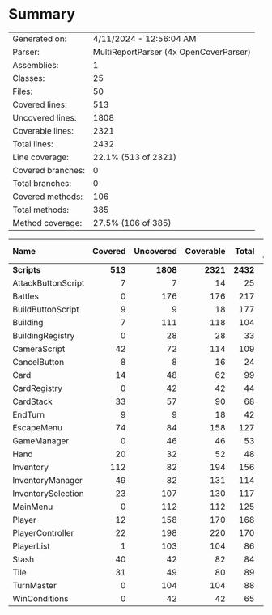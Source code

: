 ﻿# Summary
|||
|:---|:---|
| Generated on: | 4/11/2024 - 12:56:04 AM |
| Parser: | MultiReportParser (4x OpenCoverParser) |
| Assemblies: | 1 |
| Classes: | 25 |
| Files: | 50 |
| Covered lines: | 513 |
| Uncovered lines: | 1808 |
| Coverable lines: | 2321 |
| Total lines: | 2432 |
| Line coverage: | 22.1% (513 of 2321) |
| Covered branches: | 0 |
| Total branches: | 0 |
| Covered methods: | 106 |
| Total methods: | 385 |
| Method coverage: | 27.5% (106 of 385) |

|**Name**|**Covered**|**Uncovered**|**Coverable**|**Total**|**Line coverage**|**Covered**|**Total**|**Branch coverage**|**Covered**|**Total**|**Method coverage**|
|:---|---:|---:|---:|---:|---:|---:|---:|---:|---:|---:|---:|
|**Scripts**|**513**|**1808**|**2321**|**2432**|**22.1%**|**0**|**0**|****|**106**|**385**|**27.5%**|
|AttackButtonScript|7|7|14|25|50%|0|0||3|6|50%|
|Battles|0|176|176|217|0%|0|0||0|20|0%|
|BuildButtonScript|9|9|18|177|50%|0|0||2|4|50%|
|Building|7|111|118|104|5.9%|0|0||1|30|3.3%|
|BuildingRegistry|0|28|28|33|0%|0|0||0|6|0%|
|CameraScript|42|72|114|109|36.8%|0|0||7|14|50%|
|CancelButton|8|8|16|24|50%|0|0||3|6|50%|
|Card|14|48|62|99|22.5%|0|0||4|16|25%|
|CardRegistry|0|42|42|44|0%|0|0||0|8|0%|
|CardStack|33|57|90|68|36.6%|0|0||9|16|56.2%|
|EndTurn|9|9|18|42|50%|0|0||2|4|50%|
|EscapeMenu|74|84|158|127|46.8%|0|0||7|12|58.3%|
|GameManager|0|46|46|53|0%|0|0||0|12|0%|
|Hand|20|32|52|48|38.4%|0|0||6|12|50%|
|Inventory|112|82|194|156|57.7%|0|0||16|22|72.7%|
|InventoryManager|49|82|131|114|37.4%|0|0||10|15|66.6%|
|InventorySelection|23|107|130|117|17.6%|0|0||4|14|28.5%|
|MainMenu|0|112|112|125|0%|0|0||0|26|0%|
|Player|12|158|170|168|7%|0|0||2|38|5.2%|
|PlayerController|22|198|220|170|10%|0|0||8|22|36.3%|
|PlayerList|1|103|104|86|0.9%|0|0||1|8|12.5%|
|Stash|40|42|82|84|48.7%|0|0||9|18|50%|
|Tile|31|49|80|89|38.7%|0|0||12|30|40%|
|TurnMaster|0|104|104|88|0%|0|0||0|16|0%|
|WinConditions|0|42|42|65|0%|0|0||0|10|0%|
